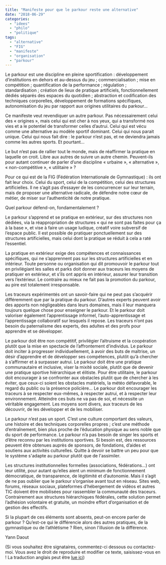 ```yaml
---
title: "Manifeste pour que le parkour reste une alternative"
date: "2018-06-29"
categories: 
  - "idees"
  - "philo"
  - "politique"
tags: 
  - "alternative"
  - "FIG"
  - "manifeste"
  - "organisation"
  - "parkour"
---
```


Le parkour est une discipline en pleine sportification : développement d’institutions en dehors et au-dessus du jeu ; commercialisation ; mise en compétition ; quantification de la performance ; régulation ; standardisation ; création de lieux de pratique artificiels, fonctionnellement dédiés séparés des espaces du quotidien ; abstraction et codification des techniques corporelles, développement de formations spécifiques, autonomisation du jeu par rapport aux origines utilitaires du parkour…

Ce manifeste veut revendiquer un autre parkour. Pas nécessairement celui des « origines », mais celui qui est cher à nos yeux, qui a transformé nos vies et a le potentiel de transformer celles d’autrui. Celui qui est vécu comme une alternative au modèle sportif dominant. Celui qui nous parait unique. Celui qui nous fait dire : le parkour n’est pas, et ne deviendra jamais comme les autres sports. Et pourtant…

Le but n’est pas de rallier tout le monde, mais de réaffirmer la pratique en laquelle on croit. Libre aux autres de suivre un autre chemin. Peuvent-ils pour autant continuer de parler d’une discipline « urbaine », « alternative », « non-compétitive », « utilitaire » ?

Pour ce qui est de la FIG (Fédération Internationale de Gymnastique) : ils ont fait leur choix. Celui du sport, celui de la compétition, celui des structures artificielles. Il ne s’agit pas d’essayer de les concurrencer sur leur terrain, mais de proposer une alternative radicale, de défendre notre cœur de métier, de miser sur l’authenticité de notre pratique.

Quel parkour défend-on, fondamentalement ?

Le parkour s’apprend et se pratique en extérieur, sur des structures non dédiées, via la réappropriation de structures « qui ne sont pas faites pour ça à la base », et vise à faire un usage ludique, créatif voire subversif de l’espace public. Il est possible de pratiquer ponctuellement sur des structures artificielles, mais celui dont la pratique se réduit à cela a raté l’essentiel.

La pratique en extérieur exige des compétences et connaissances spécifiques, qui ne s’apprennent pas sur les structures artificielles et en intérieur. Toute personne ou organisation qui dit promouvoir le parkour tout en privilégiant les salles et parks doit donner aux traceurs les moyens de pratiquer en extérieur, et s’ils ont appris en intérieur, assurer leur transition vers l’extérieur. Le contraire au mieux ne fait pas la promotion du parkour, au pire est totalement irresponsable.

Les traceurs expérimentés ont un savoir-faire qui ne peut pas s’acquérir différemment que par la pratique du parkour. D’autres experts peuvent avoir des apports non négligeables dans leurs domaines, mais il leur manquera toujours quelque chose pour enseigner le parkour. Et le parkour doit valoriser également l’apprentissage informel, l’auto-apprentissage et l’apprentissage collaboratif sur lesquels il repose. Les traceurs n’ont pas besoin du paternalisme des experts, des adultes et des profs pour apprendre et se développer.

Le parkour doit être non compétitif, privilégier l’altruisme et la coopération plutôt que la mise en spectacle de l’affrontement d’individus. Le parkour doit inciter à progresser individuellement, à avoir des buts de maîtrise, un désir d’apprendre et de développer ses compétences, plutôt qu’à chercher à s’affirmer et à surpasser autrui. Le parkour doit être une pratique communautaire et inclusive, viser la mixité sociale, plutôt que de devenir une pratique sportive hiérarchique et élitiste. Pour être utilitaire, le parkour doit encourager à se confronter aux obstacles plutôt que de chercher à les éviter, que ceux-ci soient les obstacles matériels, la météo défavorable, le regard du public ou la présence policière… Le parkour doit encourager les traceurs à se respecter eux-mêmes, à respecter autrui, et à respecter leur environnement. Atteindre ces buts ne va pas de soi, et nécessite un véritable engagement. Les moyens sont divers, aux traceurs de les découvrir, de les développer et de les mobiliser.

Le parkour n’est pas un sport. C’est une culture comportant des valeurs, une histoire et des techniques corporelles propres ; c’est une méthode d’entraînement, bien plus proche de l’éducation physique au sens noble que du sport de performance. Le parkour n’a pas besoin de singer les sports et d’être reconnu par les institutions sportives. Si besoin est, des ressources peuvent être obtenues auprès de sponsors, de fondations, d’aides et soutiens aux activités culturelles. Quitte à devoir se battre un peu pour que le système s'adapte au parkour plutôt que de l'assimiler.

Les structures institutionnelles formelles (associations, fédérations…) ont leur utilité, pour autant qu’elles aient un minimum de fonctionnement démocratique, de transparence, de légitimité et d’autonomie. Mais il s’agit de ne pas oublier que le parkour s’organise avant tout en réseau. Sites web, forums, réseaux sociaux, plateformes d’hébergement de vidéos et autres TIC doivent être mobilisées pour rassembler la communauté des traceurs. Contrairement aux structures hiérarchiques fédérales, cette solution permet l’adhésion volontaire et gratuite, un moindre effort d’organisation et de gestion des effectifs.

Si la plupart de ces éléments sont absents, peut-on encore parler de parkour ? Qu’est-ce qui le différencie alors des autres pratiques, de la gymnastique ou de l’athlétisme ? Rien, sinon l'illusion de la différence.

Yann Daout

(Si vous souhaitez être signataires, commentez-ci dessous ou contactez-moi. Vous avez le droit de reproduire et modifier ce texte, saisissez-vous en ! La traduction anglais peut être [lue ici](../parkour-should-remain-an-alternative/))
